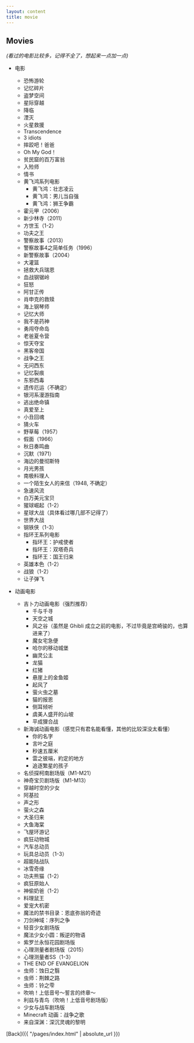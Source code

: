 ```yaml
---
layout: content
title: movie
---
```


## Movies

_(看过的电影比较多，记得不全了，想起来一点加一点)_

- 电影
    - 恐怖游轮
    - 记忆碎片
    - 盗梦空间
    - 星际穿越
    - 降临
    - 湮灭
    - 火星救援
    - Transcendence
    - 3 idiots
    - 摔跤吧！爸爸
    - Oh My God！
    - 贫民窟的百万富翁
    - 入殓师
    - 情书
    - 黄飞鸿系列电影
        - 黄飞鸿：壮志凌云
        - 黄飞鸿：男儿当自强
        - 黄飞鸿：狮王争霸
    - 霍元甲（2006）
    - 新少林寺（2011）
    - 方世玉（1-2）
    - 功夫之王
    - 警察故事（2013）
    - 警察故事4之简单任务（1996）
    - 新警察故事（2004）
    - 大灌篮
    - 拯救大兵瑞恩
    - 血战钢锯岭
    - 狂怒
    - 阿甘正传
    - 肖申克的救赎
    - 海上钢琴师
    - 记忆大师
    - 我不是药神
    - 勇闯夺命岛
    - 老爸夏令营
    - 惊天夺宝
    - 黑客帝国
    - 战争之王
    - 无问西东
    - 记忆裂痕
    - 东邪西毒
    - 遗传厄运（不确定）
    - 银河系漫游指南
    - 逃出绝命镇
    - 真爱至上
    - 小丑回魂
    - 猜火车
    - 野草莓（1957）
    - 假面（1966）
    - 秋日奏鸣曲
    - 沉默（1971）
    - 海边的曼彻斯特
    - 月光男孩
    - 南极料理人
    - 一个陌生女人的来信（1948, 不确定）
    - 急速风流
    - 白万美元宝贝
    - 猩球崛起（1-2）
    - 星球大战（具体看过哪几部不记得了）
    - 世界大战
    - 钢铁侠（1-3）
    - 指环王系列电影
        - 指环王：护戒使者
        - 指环王：双塔奇兵
        - 指环王：国王归来
    - 英雄本色（1-2）
    - 战狼（1-2）
    - 让子弹飞

- 动画电影
    - 吉卜力动画电影（强烈推荐）
        - 千与千寻
        - 天空之城
        - 风之谷（虽然是 Ghibli 成立之前的电影，不过毕竟是宫崎骏的，也算进来了）
        - 魔女宅急便
        - 哈尔的移动城堡
        - 幽灵公主
        - 龙猫
        - 红猪
        - 悬崖上的金鱼姬
        - 起风了
        - 萤火虫之墓
        - 猫的报恩
        - 侧耳倾听
        - 虞美人盛开的山坡
        - 平成狸合战
    - 新海诚动画电影（感觉只有君名能看懂，其他的比较深没太看懂）
        - 你的名字
        - 言叶之庭
        - 秒速五厘米
        - 雲之彼端，約定的地方
        - 追逐繁星的孩子
    - 名侦探柯南剧场版（M1-M21）
    - 神奇宝贝剧场版（M1-M13）
    - 穿越时空的少女
    - 阿基拉
    - 声之形
    - 萤火之森
    - 大圣归来
    - 大鱼海棠
    - 飞屋环游记
    - 疯狂动物城
    - 汽车总动员
    - 玩具总动员（1-3）
    - 超能陆战队
    - 冰雪奇缘
    - 功夫熊猫（1-2）
    - 疯狂原始人
    - 神偷奶爸（1-2）
    - 料理鼠王
    - 爱宠大机密
    - 魔法的禁书目录：恩底弥翁的奇迹
    - 刀剑神域：序列之争
    - 轻音少女剧场版
    - 魔法少女小圆：叛逆的物语
    - 紫罗兰永恒花园剧场版
    - 心理测量者剧场版（2015）
    - 心理测量者SS（1-3）
    - THE END OF EVANGELION
    - 虫师：蚀日之翳
    - 虫师：荆棘之路
    - 虫师：铃之雫
    - 吹响！上低音号～誓言的终章～
    - 利兹与青鸟（吹响！上低音号剧场版）
    - 少女与战车剧场版
    - Minecraft 动画：战争之歌
    - 来自深渊：深沉灵魂的黎明

[Back]({{ "/pages/index.html" | absolute_url }})
